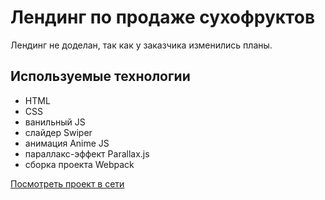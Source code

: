 # Лендинг по продаже сухофруктов
Лендинг не доделан, так как у заказчика изменились планы. 

## Используемые технологии
- HTML
- CSS
- ванильный JS
- слайдер Swiper
- анимация Anime JS
- параллакс-эффект Parallax.js
- сборка проекта Webpack

[Посмотреть проект в сети](https://dried-fruits.netlify.app/)
